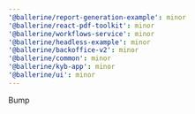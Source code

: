 ```yaml
---
'@ballerine/report-generation-example': minor
'@ballerine/react-pdf-toolkit': minor
'@ballerine/workflows-service': minor
'@ballerine/headless-example': minor
'@ballerine/backoffice-v2': minor
'@ballerine/common': minor
'@ballerine/kyb-app': minor
'@ballerine/ui': minor
---
```


Bump
